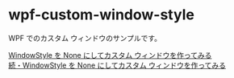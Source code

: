 # wpf-custom-window-style

WPF でのカスタム ウィンドウのサンプルです。

[WindowStyle を None にしてカスタム ウィンドウを作ってみる](https://blog.karamem0.dev/entry/2013/05/27/000000)  
[続・WindowStyle を None にしてカスタム ウィンドウを作ってみる](https://blog.karamem0.dev/entry/2013/08/01/000000)

